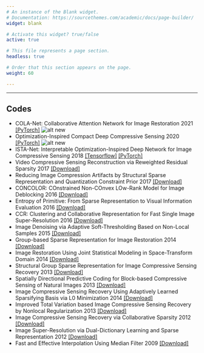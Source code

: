 ```yaml
---
# An instance of the Blank widget.
# Documentation: https://sourcethemes.com/academic/docs/page-builder/
widget: blank

# Activate this widget? true/false
active: true

# This file represents a page section.
headless: true

# Order that this section appears on the page.
weight: 60

---
```


---

## Codes

- COLA-Net: Collaborative Attention Network for Image Restoration 2021
  [[PyTorch]](https://github.com/jianzhangcs/COLA-Net)
  ![alt new](/images/new.gif)
- Optimization-Inspired Compact Deep Compressive Sensing 2020
  [[PyTorch]](/projects/OPINENet/)
  ![alt new](/images/new.gif)
- ISTA-Net: Interpretable Optimization-Inspired Deep Network for Image
  Compressive Sensing 2018
  [[Tensorflow]](https://github.com/jianzhangcs/ISTA-Net)
  [[PyTorch]](https://github.com/jianzhangcs/ISTA-Net-PyTorch)
- Video Compressive Sensing Reconstruction via Reweighted Residual Sparsity
  2017
  [[Download]](https://github.com/coolbay/CS-video-reconstruction-RRS)
- Reducing Image Compression Artifacts by Structural Sparse Representation and
  Quantization Constraint Prior 2017
  [[Download]](https://github.com/coolbay/Image-deblocking-SSRQC)
- CONCOLOR: COnstrained Non-COnvex LOw-Rank Model for Image Deblocking 2016
  [[Download]](/codes/CONCOLOR_Code.zip)
- Entropy of Primitive: From Sparse Representation to Visual Information
  Evaluation 2016
  [[Download]](/codes/EoP_Code.zip)
- CCR: Clustering and Collaborative Representation for Fast Single Image
  Super-Resolution 2016
  [[Download]](http://www.escience.cn/people/yulunzhang/index.html)
- Image Denoising via Adaptive Soft-Thresholding Based on Non-Local Samples 2015
  [[Download]](/codes/AST-NLS.rar)
- Group-based Sparse Representation for Image Restoration 2014
  [[Download]](/codes/GSR_Code_Package_3.0.zip)
- Image Restoration Using Joint Statistical Modeling in Space-Transform Domain
  2014
  [[Download]](/codes/TCSVT_IRJSM_Code.rar)
- Structural Group Sparse Representation for Image Compressive Sensing Recovery
  2013
  [[Download]](/codes/SGSR-CS_Code_ver2.0.rar)
- Spatially Directional Predictive Coding for Block-based Compressive Sensing of
  Natural Images 2013
  [[Download]](/codes/SDPC_Code.rar)
- Image Compressive Sensing Recovery Using Adaptively Learned Sparsifying Basis
  via L0 Minimization 2014
  [[Download]](/codes/ALSB_Code.rar)
- Improved Total Variation based Image Compressive Sensing Recovery by Nonlocal
  Regularization 2013
  [[Download]](/codes/Block-TVNLR.rar)
- Image Compressive Sensing Recovery via Collaborative Sparsity 2012
  [[Download]](/codes/JETCAS_Block-RCoS_Code.rar)
- Image Super-Resolution via Dual-Dictionary Learning and Sparse Representation
  2012
  [[Download]](/codes/Dual_Dic_SR.rar)
- Fast and Effective Interpolation Using Median Filter 2009
  [[Download]](/codes/FEIMF.rar)

